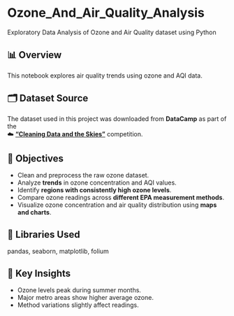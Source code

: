 # Ozone_And_Air_Quality_Analysis
Exploratory Data Analysis of Ozone and Air Quality dataset using Python

## 📊 Overview
This notebook explores air quality trends using ozone and AQI data.

## 🗂️ Dataset Source
The dataset used in this project was downloaded from **DataCamp** as part of the  
☁️ [**“Cleaning Data and the Skies”**](https://app.datacamp.com/learn/competitions/cleaning-data-skies) competition.

## 🎯 Objectives
- Clean and preprocess the raw ozone dataset.  
- Analyze **trends** in ozone concentration and AQI values.  
- Identify **regions with consistently high ozone levels**.  
- Compare ozone readings across **different EPA measurement methods**.  
- Visualize ozone concentration and air quality distribution using **maps and charts**.

## 🧰 Libraries Used
pandas, seaborn, matplotlib, folium

## 🧩 Key Insights
- Ozone levels peak during summer months.
- Major metro areas show higher average ozone.
- Method variations slightly affect readings.
